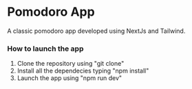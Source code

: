 # Pomodoro App
A classic pomodoro app developed using NextJs and Tailwind.

### How to launch the app
1. Clone the repository using "git clone"
2. Install all the dependecies typing "npm install"
3. Launch the app using "npm run dev"

